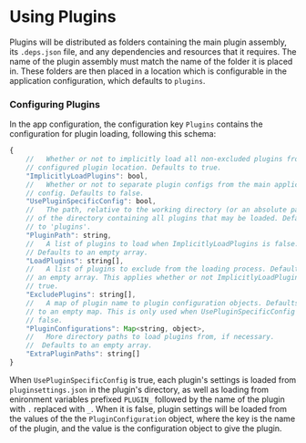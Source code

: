 ﻿# Using Plugins

Plugins will be distributed as folders containing the main plugin assembly, its `.deps.json` file, and any dependencies and resources that it
requires. The name of the plugin assembly must match the name of the folder it is placed in. These folders are then placed in a location which is
configurable in the application configuration, which defaults to `plugins`.

### Configuring Plugins

In the app configuration, the configuration key `Plugins` contains the configuration for plugin loading, following this schema:
```js
{
    //   Whether or not to implicitly load all non-excluded plugins from the
    // configured plugin location. Defaults to true.
    "ImplicitlyLoadPlugins": bool,
    //   Whether or not to separate plugin configs from the main application
    // config. Defaults to false.
    "UsePluginSpecificConfig": bool,
    //   The path, relative to the working directory (or an absolute path),
    // of the directory containing all plugins that may be loaded. Defaults
    // to 'plugins'.
    "PluginPath": string,
    //   A list of plugins to load when ImplicitlyLoadPlugins is false.
    // Defaults to an empty array.
    "LoadPlugins": string[],
    //   A list of plugins to exclude from the loading process. Defaults to
    // an empty array. This applies whether or not ImplicitlyLoadPlugins is
    // true.
    "ExcludePlugins": string[],
    //   A map of plugin name to plugin configuration objects. Defaults
    // to an empty map. This is only used when UsePluginSpecificConfig is
    // false.
    "PluginConfigurations": Map<string, object>,
    //   More directory paths to load plugins from, if necessary.
    //  Defaults to an empty array.
    "ExtraPluginPaths": string[]
}
```

When `UsePluginSpecificConfig` is true, each plugin's settings is loaded from `pluginsettings.json` in the plugin's directory, as well as loading
from enironment variables prefixed `PLUGIN_` followed by the name of the plugin with `.` replaced with `_`. When it is false, plugin settings will be
loaded from the values of the the `PluginConfiguration` object, where the key is the name of the plugin, and the value is the configuration object
to give the plugin.